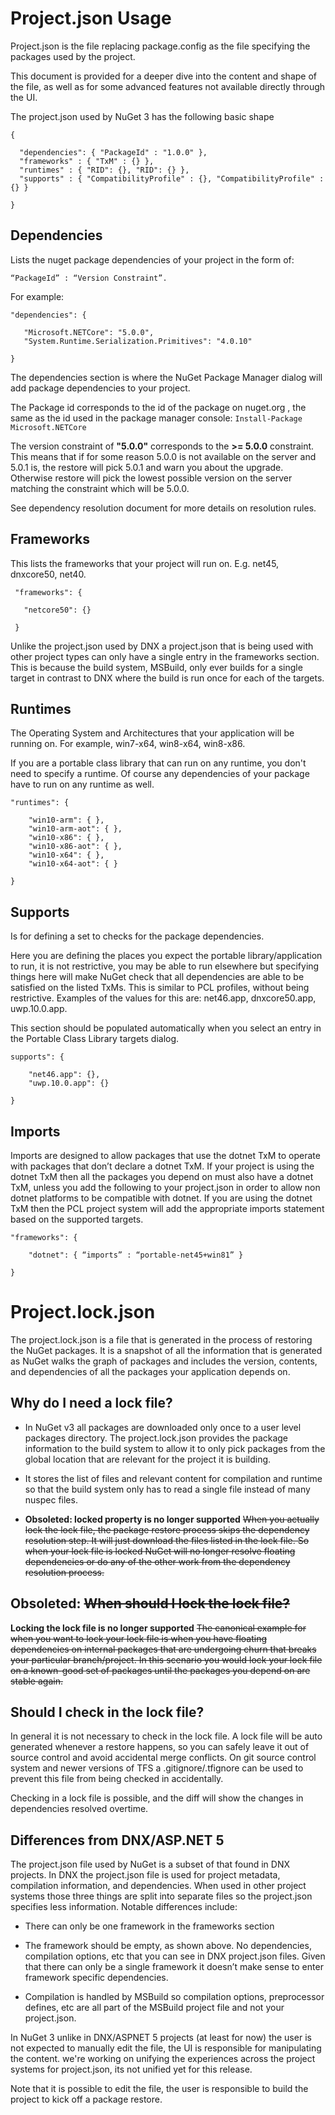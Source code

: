 # Project.json Usage

Project.json is the file replacing package.config as the file specifying the packages used by the project. 

This document is provided for a deeper dive into the content and shape of the file, as well as for some advanced features not available directly through the UI. 


The project.json used by NuGet 3 has the following basic shape 

    { 
    
      "dependencies": { "PackageId" : "1.0.0" }, 
      "frameworks" : { "TxM" : {} }, 
      "runtimes" : { "RID": {}, "RID": {} }, 
      "supports" : { "CompatibilityProfile" : {}, "CompatibilityProfile" : {} } 
    
    }
   
## Dependencies 

Lists the nuget package dependencies of your project in the form of: 

    “PackageId” : “Version Constraint”.  
    
For example: 

    "dependencies": { 
    
       "Microsoft.NETCore": "5.0.0", 
       "System.Runtime.Serialization.Primitives": "4.0.10" 
    
    } 

The dependencies section is where the NuGet Package Manager dialog will add package dependencies to your project. 

The Package id corresponds to the id of the package on nuget.org , the same as the id used in the package manager console: `Install-Package Microsoft.NETCore` 

The version constraint of **"5.0.0"** corresponds to the **>= 5.0.0** constraint. This means that if for some reason 5.0.0 is not available on the server and 5.0.1 is, the restore will pick 5.0.1 and warn you about the upgrade. Otherwise restore will pick the lowest possible version on the server matching the constraint which will be 5.0.0. 

See dependency resolution document for more details on resolution rules. 

## Frameworks


This lists the frameworks that your project will run on. E.g. net45, dnxcore50, net40. 


     "frameworks": { 
    
       "netcore50": {} 
    
     } 


Unlike the project.json used by DNX a project.json that is being used with other project types can only have a single entry in the frameworks section. This is because the build system, MSBuild, only ever builds for a single target in contrast to DNX where the build is run once for each of the targets. 

## Runtimes 

The Operating System and Architectures that your application will be running on. For example, win7-x64, win8-x64, win8-x86. 

If you are a portable class library that can run on any runtime, you don't need to specify a runtime. Of course any dependencies of your package have to run on any runtime as well. 


	"runtimes": { 

        "win10-arm": { }, 
	    "win10-arm-aot": { }, 
	    "win10-x86": { }, 
	    "win10-x86-aot": { }, 
	    "win10-x64": { }, 
	    "win10-x64-aot": { } 

	} 


## Supports 

Is for defining a set to checks for the package dependencies. 

Here you are defining the places you expect the portable library/application to run, it is not restrictive, you may be able to run elsewhere but specifying things here will make NuGet check that all dependencies are able to be satisfied on the listed TxMs. This is similar to PCL profiles, without being restrictive. Examples of the values for this are: net46.app, dnxcore50.app, uwp.10.0.app. 


This section should be populated automatically when you select an entry in the Portable Class Library targets dialog. 

	supports": { 

	    "net46.app": {}, 
	    "uwp.10.0.app": {} 

	} 


## Imports  ##


Imports are designed to allow packages that use the dotnet TxM to operate with packages that don’t declare a dotnet TxM. If your project is using the dotnet TxM then all the packages you depend on must also have a dotnet TxM, unless you add the following to your project.json in order to allow non dotnet platforms to be compatible with dotnet. If you are using the dotnet TxM then the PCL project system will add the appropriate imports statement based on the supported targets. 


	"frameworks": { 

    	"dotnet": { “imports” : “portable-net45+win81” } 

	} 


# Project.lock.json  #


The project.lock.json is a file that is generated in the process of restoring the NuGet packages. It is a snapshot of all the information that is generated as NuGet walks the graph of packages and includes the version, contents, and dependencies of all the packages your application depends on. 


## Why do I need a lock file?  ##


* In NuGet v3 all packages are downloaded only once to a user level packages directory. The project.lock.json provides the package information to the build system to allow it to only pick packages from the global location that are relevant for the project it is building.  


* It stores the list of files and relevant content for compilation and runtime so that the build system only has to read a single file instead of many nuspec files.  


* **Obsoleted: locked property is no longer supported** ~~When you actually lock the lock file, the package restore process skips the dependency resolution step. It will just download the files listed in the lock file. So when your lock file is locked NuGet will no longer resolve floating dependencies or do any of the other work from the dependency resolution process.~~ 

## **Obsoleted:** ~~When should I lock the lock file?~~ 

**Locking the lock file is no longer supported**
~~The canonical example for when you want to lock your lock file is when you have floating dependencies on internal packages that are undergoing churn that breaks your particular branch/project. In this scenario you would lock your lock file on a known-good set of packages until the packages you depend on are stable again.~~ 


## Should I check in the lock file?  ##


In general it is not necessary to check in the lock file. A lock file will be auto generated whenever a restore happens, so you can safely leave it out of source control and avoid accidental merge conflicts. On git source control system and newer versions of TFS a .gitignore/.tfignore can be used to prevent this file from being checked in accidentally. 


Checking in a lock file is possible, and the diff will show the changes in dependencies resolved overtime. 


## Differences from DNX/ASP.NET 5  ##


The project.json file used by NuGet is a subset of that found in DNX projects. In DNX the project.json file is used for project metadata, compilation information, and dependencies. When used in other project systems those three things are split into separate files so the project.json specifies less information. Notable differences include: 

* There can only be one framework in the frameworks section 


* The framework should be empty, as shown above. No dependencies, compilation options, etc that you can see in DNX project.json files. Given that there can only be a single framework it doesn’t make sense to enter framework specific dependencies. 


* Compilation is handled by MSBuild so compilation options, preprocessor defines, etc are all part of the MSBuild project file and not your project.json.  



 


In NuGet 3 unlike in DNX/ASPNET 5 projects (at least for now) the user is not expected to manually edit the file, the UI is responsible for manipulating the content. we're working on unifying the experiences across the project systems for project.json, its not unified yet for this release. 


Note that it is possible to edit the file, the user is responsible to build the project to kick off a package restore.  
